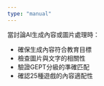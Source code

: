 ```yaml
---
type: "manual"
---
```


當討論AI生成內容或圖片處理時：
- 確保生成內容符合教育目標
- 檢查圖片與文字的相關性
- 驗證GEPT分級的準確匹配
- 確認25種遊戲的內容適配性